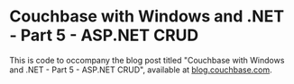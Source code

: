# Couchbase with Windows and .NET - Part 5 - ASP.NET CRUD

This is code to occompany the blog post titled "Couchbase with Windows and .NET - Part 5 - ASP.NET CRUD", available at [blog.couchbase.com](#).